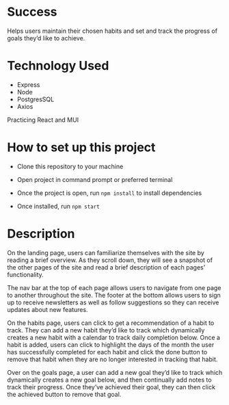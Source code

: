 # Success

Helps users maintain their chosen habits and set and track the progress of goals they’d like to achieve.

# Technology Used
 * Express
 * Node
 * PostgresSQL
 * Axios

Practicing React and MUI

# How to set up this project

* Clone this repository to your machine

* Open project in command prompt or preferred terminal

* Once the project is open, run `npm install` to install dependencies

* Once installed, run `npm start`

# Description

On the landing page, users can familiarize themselves with the site by reading a brief overview. As they scroll down, they will see a snapshot of the other pages of the site and read a brief description of each pages’ functionality. &nbsp;


The nav bar at the top of each page allows users to navigate from one page to another throughout the site.
The footer at the bottom allows users to sign up to receive newsletters as well as follow suggestions so they can receive updates about new features. &nbsp;


On the habits page, users can click to get a recommendation of a habit to track. They can add a new habit they’d like to track which dynamically creates a new habit with a calendar to track daily completion below. Once a habit is added, users can click to highlight the days of the month the user has successfully completed for each habit and click the done button to remove that habit when they are no longer interested in tracking that habit. &nbsp;


Over on the goals page, a user can add a new goal they’d like to track which dynamically creates a new goal below, and then continually add notes to track their progress. Once they’ve achieved their goal, they can then click the achieved button to remove that goal.


